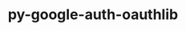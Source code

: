 ---
title: "py-google-auth-oauthlib"
layout: cache
categories: [package, develop-2023-12-17]
meta: {"versions": ["0.5.2"], "compilers": ["apple-clang@=15.0.0", "gcc@=11.3.0"], "oss": ["ubuntu22.04", "ventura"], "platforms": ["darwin", "linux"], "targets": ["aarch64", "x86_64_v3"], "stacks": ["ml-darwin-aarch64-mps", "ml-linux-x86_64-cpu", "ml-linux-x86_64-cuda", "ml-linux-x86_64-rocm", "root"], "num_specs": 3, "num_specs_by_stack": {"root": 3, "ml-darwin-aarch64-mps": 1, "ml-linux-x86_64-cpu": 2, "ml-linux-x86_64-rocm": 2, "ml-linux-x86_64-cuda": 2}}
spec_details: [{"hash": "vce4vtrxtcqjym7l75xwrj3nenq2fbiz", "compiler": "apple-clang@=15.0.0", "versions": ["0.5.2"], "os": "ventura", "platform": "darwin", "target": "aarch64", "variants": ["build_system=python_pip"], "stacks": ["root", "ml-darwin-aarch64-mps"], "size": "-", "tarball": "https://binaries.spack.io/releases/develop-2023-12-17/build_cache/darwin-ventura-aarch64/apple-clang-15.0.0/py-google-auth-oauthlib-0.5.2/darwin-ventura-aarch64-apple-clang-15.0.0-py-google-auth-oauthlib-0.5.2-vce4vtrxtcqjym7l75xwrj3nenq2fbiz.spack"}, {"hash": "3caw6pmalqfbyow7nfua7a5nfldqemum", "compiler": "gcc@=11.3.0", "versions": ["0.5.2"], "os": "ubuntu22.04", "platform": "linux", "target": "x86_64_v3", "variants": ["build_system=python_pip"], "stacks": ["root", "ml-linux-x86_64-cpu", "ml-linux-x86_64-rocm", "ml-linux-x86_64-cuda"], "size": "-", "tarball": "https://binaries.spack.io/releases/develop-2023-12-17/build_cache/linux-ubuntu22.04-x86_64_v3/gcc-11.3.0/py-google-auth-oauthlib-0.5.2/linux-ubuntu22.04-x86_64_v3-gcc-11.3.0-py-google-auth-oauthlib-0.5.2-3caw6pmalqfbyow7nfua7a5nfldqemum.spack"}, {"hash": "qfpxvxqbdqn25n4igykxutlqpgtnrkpj", "compiler": "gcc@=11.3.0", "versions": ["0.5.2"], "os": "ubuntu22.04", "platform": "linux", "target": "x86_64_v3", "variants": ["build_system=python_pip"], "stacks": ["root", "ml-linux-x86_64-cpu", "ml-linux-x86_64-rocm", "ml-linux-x86_64-cuda"], "size": "-", "tarball": "https://binaries.spack.io/releases/develop-2023-12-17/build_cache/linux-ubuntu22.04-x86_64_v3/gcc-11.3.0/py-google-auth-oauthlib-0.5.2/linux-ubuntu22.04-x86_64_v3-gcc-11.3.0-py-google-auth-oauthlib-0.5.2-qfpxvxqbdqn25n4igykxutlqpgtnrkpj.spack"}]
---